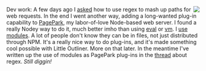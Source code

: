 <img src="http://scripting.com/images/2020/03/29/beavis.png" border="0" align="right">Dev work: A few days ago I <a href="http://scripting.com/2020/03/24.html#a204119">asked</a> how to use regex to mash up paths for web requests. In the end I went another way, adding a long-wanted plug-in capability to <a href="https://github.com/scripting/pagePark">PagePark</a>, my labor-of-love Node-based web server. I found a really Nodey way to do it, much better imho than using <a href="https://www.w3schools.com/jsref/jsref_eval.asp">eval</a> or <a href="https://www.w3schools.com/nodejs/ref_vm.asp">vm</a>. I <a href="https://www.w3schools.com/nodejs/nodejs_modules.asp">use</a> <a href="https://nodejs.org/api/modules.html">modules</a>. A lot of people don't know they can be in files, not just distributed through NPM. It's a really nice way to do plug-ins, and it's made something cool possible with Little Outliner. More on that later. In the meantime I've written up the use of modules as PagePark plug-ins in the <a href="https://github.com/scripting/Scripting-News/issues/158#issuecomment-605650163">thread</a> about regex.<i> Still diggin!</i>
